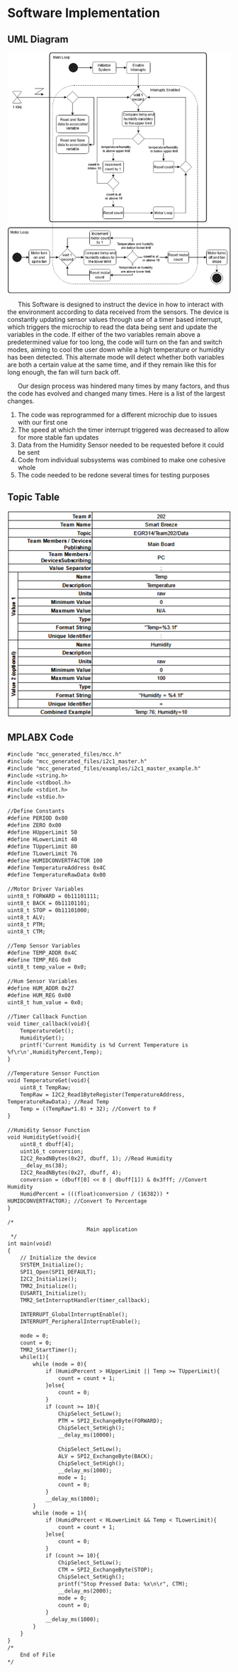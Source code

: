 # Software Implementation

## UML Diagram
![image caption](Pictures/UML_Diagram.png)

&nbsp;&nbsp;&nbsp;&nbsp;&nbsp;&nbsp;This Software is designed to instruct the device in how to interact with the environment according to data received from the sensors. The device is constantly updating sensor values through use of a timer based interrupt, which triggers the microchip to read the data being sent and update the variables in the code. If either of the two variables remain above a predetermined value for too long, the code will turn on the fan and switch modes, aiming to cool the user down while a high temperature or humidity has been detected. This alternate mode will detect whether both variables are both a certain value at the same time, and if they remain like this for long enough, the fan will turn back off.

&nbsp;&nbsp;&nbsp;&nbsp;&nbsp;&nbsp;Our design process was hindered many times by many factors, and thus the code has evolved and changed many times. Here is a list of the largest changes.
1. The code was reprogrammed for a different microchip due to issues with our first one
2. The speed at which the timer interrupt triggered was decreased to allow for more stable fan updates
3. Data from the Humidity Sensor needed to be requested before it could be sent
4. Code from individual subsystems was combined to make one cohesive whole
5. The code needed to be redone several times for testing purposes

## Topic Table
![image caption](Pictures/Topic_Table.png)

## MPLABX Code 
```
#include "mcc_generated_files/mcc.h"
#include "mcc_generated_files/i2c1_master.h"
#include "mcc_generated_files/examples/i2c1_master_example.h"
#include <string.h>
#include <stdbool.h>
#include <stdint.h>
#include <stdio.h>

//Define Constants
#define PERIOD 0x80
#define ZERO 0x00
#define HUpperLimit 50
#define HLowerLimit 40
#define TUpperLimit 80
#define TLowerLimit 76
#define HUMIDCONVERTFACTOR 100
#define TemperatureAddress 0x4C
#define TemperatureRawData 0x00

//Motor Driver Variables
uint8_t FORWARD = 0b11101111;
uint8_t BACK = 0b11101101;
uint8_t STOP = 0b11101000;
uint8_t ALV;
uint8_t PTM;
uint8_t CTM; 

//Temp Sensor Variables
#define TEMP_ADDR 0x4C
#define TEMP_REG 0x0
uint8_t temp_value = 0x0;

//Hum Sensor Variables
#define HUM_ADDR 0x27
#define HUM_REG 0x00
uint8_t hum_value = 0x0;

//Timer Callback Function
void timer_callback(void){
    TemperatureGet();
    HumidityGet();   
    printf('Current Humidity is %d Current Temperature is %f\r\n',HumidityPercent,Temp);
}

//Temperature Sensor Function
void TemperatureGet(void){
    uint8_t TempRaw;
    TempRaw = I2C2_Read1ByteRegister(TemperatureAddress, TemperatureRawData); //Read Temp
    Temp = ((TempRaw*1.8) + 32); //Convert to F
}

//Humidity Sensor Function
void HumidityGet(void){
    uint8_t dbuff[4];
    uint16_t conversion;
    I2C2_ReadNBytes(0x27, dbuff, 1); //Read Humidity        
    __delay_ms(38);
    I2C2_ReadNBytes(0x27, dbuff, 4);
    conversion = (dbuff[0] << 8 | dbuff[1]) & 0x3fff; //Convert Humidity
    HumidPercent = (((float)conversion / (16382)) * HUMIDCONVERTFACTOR); //Convert To Percentage    
}

/*
                         Main application
 */
int main(void)
{
    // Initialize the device
    SYSTEM_Initialize();
    SPI1_Open(SPI1_DEFAULT);
    I2C2_Initialize();
    TMR2_Initialize();
    EUSART1_Initialize();
    TMR2_SetInterruptHandler(timer_callback);
    
    INTERRUPT_GlobalInterruptEnable();
    INTERRUPT_PeripheralInterruptEnable();
    
    mode = 0;
    count = 0;
    TMR2_StartTimer();
    while(1){
        while (mode = 0){
            if (HumidPercent > HUpperLimit || Temp >= TUpperLimit){
                count = count + 1;
            }else{
                count = 0;
            }
            if (count >= 10){
                ChipSelect_SetLow();
                PTM = SPI2_ExchangeByte(FORWARD);
                ChipSelect_SetHigh();
                __delay_ms(10000);
                
                ChipSelect_SetLow();
                ALV = SPI2_ExchangeByte(BACK);
                ChipSelect_SetHigh();
                __delay_ms(1000);
                mode = 1;
                count = 0;
            }
            __delay_ms(1000);
        }
        while (mode = 1){
            if (HumidPercent < HLowerLimit && Temp < TLowerLimit){
                count = count + 1;
            }else{
                count = 0;
            }
            if (count >= 10){
                ChipSelect_SetLow();
                CTM = SPI2_ExchangeByte(STOP);
                ChipSelect_SetHigh();
                printf("Stop Pressed Data: %x\n\r", CTM);
                __delay_ms(2000);
                mode = 0;
                count = 0;
            }
            __delay_ms(1000);
        }
    }
}
/*
    End of File
*/ 
```

